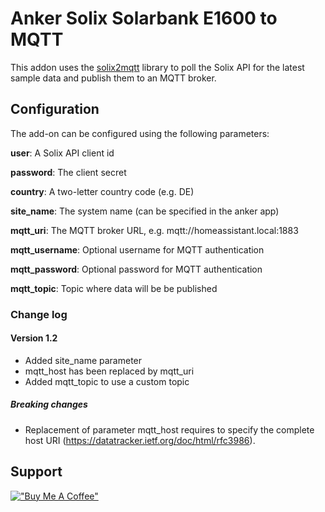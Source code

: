 # Anker Solix Solarbank E1600 to MQTT

This addon uses the [solix2mqtt](https://github.com/tomquist/solix2mqtt) library to poll the Solix API for the latest sample data and publish them to an MQTT broker.

## Configuration

The add-on can be configured using the following parameters:

__user__: A Solix API client id

__password__: The client secret

__country__: A two-letter country code (e.g. DE)

__site_name__: The system name (can be specified in the anker app)

__mqtt_uri__: The MQTT broker URL, e.g. mqtt://homeassistant.local:1883

__mqtt_username__: Optional username for MQTT authentication

__mqtt_password__: Optional password for MQTT authentication

__mqtt_topic__: Topic where data will be be published

### Change log

#### Version 1.2
- Added site_name parameter
- mqtt_host has been replaced by mqtt_uri
- Added mqtt_topic to use a custom topic

##### Breaking changes
- Replacement of parameter mqtt_host requires to specify the complete host URI (https://datatracker.ietf.org/doc/html/rfc3986).

## Support
[!["Buy Me A Coffee"](https://www.buymeacoffee.com/assets/img/custom_images/orange_img.png)](https://www.buymeacoffee.com/markusmauch)
